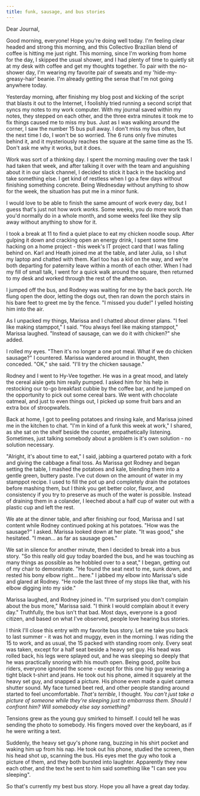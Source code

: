 ```yaml
---
title: funk, sausage, and bus stories
---
```


Dear Journal,

Good morning, everyone! Hope you're doing well today. I'm feeling clear
headed and strong this morning, and this Collectivo Brazilian blend of
coffee is hitting me just right. This morning, since I'm working from
home for the day, I skipped the usual shower, and I had plenty of time
to quietly sit at my desk with coffee and get my thoughts together. To
pair with the no-shower day, I'm wearing my favorite pair of sweats and
my 'hide-my-greasy-hair' beanie. I'm already getting the sense that I'm
not going anywhere today.

Yesterday morning, after finishing my blog post and kicking of the
script that blasts it out to the Internet, I foolishly tried running a
second script that syncs my notes to my work computer. With my journal
saved within my notes, they stepped on each other, and the three extra
minutes it took me to fix things caused me to miss my bus. Just as I was
walking around the corner, I saw the number 15 bus pull away. I don't
miss my bus often, but the next time I do, I won't be so worried. The 6
runs only five minutes behind it, and it mysteriously reaches the square
at the same time as the 15. Don't ask me why it works, but it does.

Work was sort of a thinking day. I spent the morning mauling over the
task I had taken that week, and after talking it over with the team and
anguishing about it in our slack channel, I decided to stick it back in
the backlog and take something else. I get kind of restless when I go a
few days without finishing something concrete. Being Wednesday without
anything to show for the week, the situation has put me in a minor funk.

I would love to be able to finish the same amount of work every day, but
I guess that's just not how work *works*. Some weeks, you do more work
than you'd normally do in a whole month, and some weeks feel like they
slip away without anything to show for it.

I took a break at 11 to find a quiet place to eat my chicken noodle
soup. After gulping it down and cracking open an energy drink, I spent
some time hacking on a home project - this week's IT project card that I
was falling behind on. Karl and Heath joined me at the table, and later
Julia, so I shut my laptop and chatted with them. Karl too has a kid on
the way, and we're both departing for paternity leave within a month of
each other. When I had my fill of small talk, I went for a quick walk
around the square, then returned to my desk and worked through the rest
of the afternoon.

I jumped off the bus, and Rodney was waiting for me by the back porch.
He flung open the door, letting the dogs out, then ran down the porch
stairs in his bare feet to greet me by the fence. "I missed you dude!" I
yelled hoisting him into the air.

As I unpacked my things, Marissa and I chatted about dinner plans. "I
feel like making stamppot," I said. "You always feel like making
stamppot," Marissa laughed. "Instead of sausage, can we do it with
chicken?" she added.

I rolled my eyes. "Then it's no longer a one pot meal. What if we do
chicken sausage?" I countered. Marissa wandered around in thought, then
conceded. "OK," she said. "I'll try the chicken sausage."

Rodney and I went to Hy-Vee together. He was in a great mood, and lately
the cereal aisle gets him really pumped. I asked him for his help in
restocking our to-go breakfast cubbie by the coffee bar, and he jumped
on the opportunity to pick out some cereal bars. We went with chocolate
oatmeal, and just to even things out, I picked up some fruit bars and an
extra box of stroopwafels.

Back at home, I got to peeling potatoes and rinsing kale, and Marissa
joined me in the kitchen to chat. "I'm in kind of a funk this week at
work," I shared, as she sat on the shelf beside the counter,
empathetically listening. Sometimes, just talking somebody about a
problem is it's own solution - no solution necessary.

"Alright, it's about time to eat," I said, jabbing a quartered potato
with a fork and giving the cabbage a final toss. As Marissa got Rodney
and began setting the table, I mashed the potatoes and kale, blending
them into a gentle green, buttery paste. I've cut down on the amount of
water in my stamppot recipe. I used to fill the pot up and completely
drain the potatoes before mashing them, but I think you get better
color, flavor, and consistency if you try to preserve as much of the
water is possible. Instead of draining them in a colander, I leeched
about a half cup of water out with a plastic cup and left the rest.

We ate at the dinner table, and after finishing our food, Marissa and I
sat content while Rodney continued poking at his potatoes. "How was the
sausage?" I asked. Marissa looked down at her plate. "It was good," she
hesitated. "I mean… as far as sausage goes."

We sat in silence for another minute, then I decided to break into a bus
story. "So this really old guy today boarded the bus, and he was
touching as many things as possible as he hobbled over to a seat," I
began, getting out of my chair to demonstrate. "He found the seat next
to me, sunk down, and rested his bony elbow right… here." I jabbed my
elbow into Marissa's side and glared at Rodney. "He rode the last three
of my stops like that, with his elbow digging into my side."

Marissa laughed, and Rodney joined in. "I'm surprised you don't complain
about the bus more," Marissa said. "I think I would complain about it
every day." Truthfully, the bus isn't that bad. Most days, everyone is a
good citizen, and based on what I've observed, people love hearing bus
stories.

I think I'll close this entry with my favorite bus story. Let me take
you back to last summer - it was hot and muggy, even in the morning. I
was riding the 15 to work, and as usual, the 15 packed with standing
room only. Every seat was taken, except for a half seat beside a heavy
set guy. His head was rolled back, his legs were splayed out, and he was
sleeping so deeply that he was practically snoring with his mouth open.
Being good, polite bus riders, everyone ignored the scene - except for
this one hip guy wearing a tight black t-shirt and jeans. He took out
his phone, aimed it squarely at the heavy set guy, and snapped a
picture. His phone even made a quiet camera shutter sound. My face
turned beet red, and other people standing around started to feel
uncomfortable. *That's terrible*, I thought. *You can't just take a*
*picture of someone while they're sleeping* *just to embarrass them.*
*Should I confront him? Will somebody else say something?*

Tensions grew as the young guy smirked to himself. I could tell he was
sending the photo to somebody. His fingers moved over the keyboard, as
if he were writing a text.

Suddenly, the heavy set guy's phone rang, buzzing in his shirt pocket
and waking him up from his nap. He took out his phone, studied the
screen, then his head shot up, scanning the bus. His eyes met the guy
who took a picture of them, and they both bursted into laughter.
Apparently they new each other, and the text he sent to him said
something like "I can see you sleeping".

So that's currently my best bus story. Hope you all have a great day
today.

